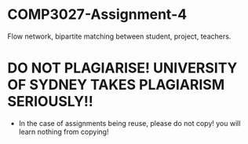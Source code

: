 # COMP3027-Assignment-4
Flow network, bipartite matching between student, project, teachers.

# DO NOT PLAGIARISE! UNIVERSITY OF SYDNEY TAKES PLAGIARISM SERIOUSLY!!
* In the case of assignments being reuse, please do not copy! you will learn nothing from copying!

